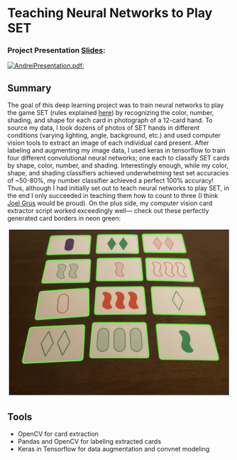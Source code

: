 # **Teaching** **Neural** **Networks** to Play SET 

### Project Presentation [Slides](https://github.com/andreilevin/DL_project/blob/main/AndreiPresentation.pdf): 

[![AndreiPresentation.pdf:](https://raw.githubusercontent.com/andreilevin/DL_project/main/cover_screenshot.jpg)](https://github.com/andreilevin/DL_project/blob/main/AndreiPresentation.pdf)

## Summary

The goal of this deep learning project was to train neural networks to play the game SET  (rules explained [here](https://www.setgame.com/sites/default/files/instructions/SET%20INSTRUCTIONS%20-%20ENGLISH.pdf)) by recognizing the color, number, shading, and shape for each card in photograph of a 12-card hand.   To source my data, I took dozens of photos of  SET hands in different conditions (varying lighting, angle, background, etc.)  and used computer vision tools to extract an image of each individual card present.  After labeling and augmenting my image data, I used keras in tensorflow to train four different convolutional neural networks; one each to classify SET cards by shape, color, number, and shading.  Interestingly enough, while my color, shape, and shading classifiers achieved underwhelming test set accuracies of ~50-80%, my number classifier achieved a perfect 100% accuracy!  Thus, although I had initially set out to teach neural networks to play SET, in the end I only succeeded in teaching them how to count to three (I think [Joel Grus](https://joelgrus.com/2016/05/23/fizz-buzz-in-tensorflow/) would be proud).  On the plus side, my computer vision card extractor script worked exceedingly well— check out these perfectly  generated card borders in neon green:

<img src="https://raw.githubusercontent.com/andreilevin/DL_project/main/mvp_figs/fig4.png"  width="600" />  

## Tools
* OpenCV for card extraction 
* Pandas and OpenCV for labeling extracted cards
* Keras in Tensorflow for data augmentation and convnet modeling
